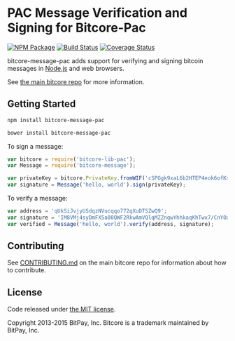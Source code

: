 
# PAC Message Verification and Signing for Bitcore-Pac


[![NPM Package](https://img.shields.io/npm/v/bitcore-message-pac.svg?style=flat-square)](https://www.npmjs.org/package/bitcore-message-pac)
[![Build Status](https://img.shields.io/travis/PACCommunity/bitcore-message-pac.svg?branch=master&style=flat-square)](https://travis-ci.org/PACCommunity/bitcore-message-pac)
[![Coverage Status](https://img.shields.io/coveralls/PACCommunity/bitcore-message-pac.svg?style=flat-square)](https://coveralls.io/r/PACCommunity/bitcore-message-pac?branch=master)

bitcore-message-pac adds support for verifying and signing bitcoin messages in [Node.js](http://nodejs.org/) and web browsers.

See [the main bitcore repo](https://github.com/PACCommunity/bitcore-pac) for more information.

## Getting Started

```sh
npm install bitcore-message-pac
```

```sh
bower install bitcore-message-pac
```

To sign a message:

```javascript
var bitcore = require('bitcore-lib-pac');
var Message = require('bitcore-message');

var privateKey = bitcore.PrivateKey.fromWIF('cSPGgk9xaL6b2HTEP4eok6ofKsSfuEaJ2AZfEDkG893WkqvVrriP');
var signature = Message('hello, world').sign(privateKey);
```

To verify a message:

```javascript
var address = 'qUkSiJvjyUSdqzNVucqqo772qXuDTSZwQ9';
var signature = 'IM8VMj4syDmFX5a08QWF2RkwAmVQlqMZZnqwYhhkaqKhTwx7/CnYOaiq4aog/Ky3iA4R7u37U+57PGG9Cb1Hg5s=';
var verified = Message('hello, world').verify(address, signature);
```

## Contributing

See [CONTRIBUTING.md](https://github.com/PACCommunity/bitcore-pac/blob/master/CONTRIBUTING.md) on the main bitcore repo for information about how to contribute.

## License

Code released under [the MIT license](https://github.com/PACCommunity/bitcore-pac/blob/master/LICENSE).

Copyright 2013-2015 BitPay, Inc. Bitcore is a trademark maintained by BitPay, Inc.

